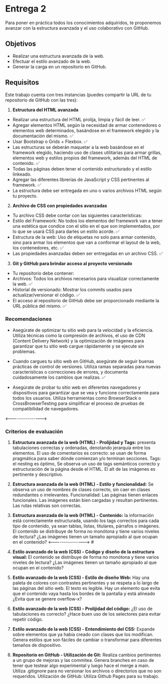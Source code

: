 # Entrega 2

Para poner en práctica todos los conocimientos adquiridos, te proponemos avanzar con la estructura avanzada y el uso colaborativo con GitHub.

## Objetivos

- Realizar una estructura avanzada de la web.
- Efectuar el estilo avanzado de la web.
- Generar la carga en un repositorio en GitHub.

## Requisitos

Este trabajo cuenta con tres instancias (puedes compartir la URL de tu repositorio de GitHub con las tres):

1. **Estructura del HTML avanzada**

- Realizar una estructura del HTML prolija, limpia y fácil de leer. ✅
- Agregar elementos HTML según la necesidad de armar contenedores o elementos web determinados, basándose en el framework elegido y la documentación del mismo. ✅
- Usar Bootstrap o Grids + Flexbox. ✅
- Las estructuras se deberán maquetar a la web basándose en el framework elegido, haciendo uso de clases utilitarias para armar grillas, elementos web y estilos propios del framework, además del HTML de contenido. ✅
- Todas las páginas deben tener el contenido estructurado y el estilo linkeado.
- Agregar las diferentes librerías de JavaScript y CSS pertinentes al framework. ✅
- La estructura debe ser entregada en uno o varios archivos HTML según tu proyecto.

2. **Archivo de CSS con propiedades avanzadas**

- Tu archivo CSS debe contar con las siguientes características:
- Estilo del Framework: No todos los elementos del framework van a tener una estética que condice con el sitio en el que son implementados, por lo que se usará CSS para darles un estilo acorde. ✅
- Estructura de la web: Uso de etiquetas no solo para armar contenido, sino para armar los elementos que van a conformar el layout de la web, los contenedores, etc. ✅
- Las propiedades avanzadas deben ser entregadas en un archivo CSS. ✅

3. **Git y GitHub para brindar acceso al proyecto versionado**

- Tu repositorio debe contener:
- Archivos: Todos los archivos necesarios para visualizar correctamente la web. ✅
- Historial de versionado: Mostrar los commits usados para actualizar/versionar el código. ✅
- El acceso al repositorio de GitHub debe ser proporcionado mediante la URL pública del mismo. ✅

### Recomendaciones

- Asegúrate de optimizar tu sitio web para la velocidad y la eficiencia. Utiliza técnicas como la compresión de archivos, el uso de CDN (Content Delivery Network) y la optimización de imágenes para garantizar que tu sitio web cargue rápidamente y se ejecute sin problemas.

- Cuando cargues tu sitio web en GitHub, asegúrate de seguir buenas prácticas de control de versiones. Utiliza ramas separadas para nuevas características o correcciones de errores, y documenta cuidadosamente los cambios que realizas. ✅

- Asegúrate de probar tu sitio web en diferentes navegadores y dispositivos para garantizar que se vea y funcione correctamente para todos los usuarios. Utiliza herramientas como BrowserStack o CrossBrowserTesting para simplificar el proceso de pruebas de compatibilidad de navegadores.

<--------------->

### Criterios de evaluación

1. **Estructura avanzada de la web (HTML) - Prolijidad y Tags:** presenta tabulaciones correctas y ordenadas, denotando jerarquía entre los elementos. El uso de comentarios es correcto: se usan de forma pragmática para saber dónde comienzan y/o terminan secciones. Tags: el nesting es óptimo, Se observa un uso de tags semánticos correcto y estructuración de la página desde el HTML. El alt de las imágenes es pertinente y descriptivo.

2. **Estructura avanzada de la web (HTML) - Estilo y funcionalidad:** Se observa un uso de nombres de clases correcto, sin caer en clases redundantes o irrelevantes. Funcionalidad: Las páginas tienen enlaces funcionales. Las imágenes están bien cargadas y resultan pertinentes. Las rutas relativas son correctas.

3. **Estructura avanzada de la web (HTML) - Contenido:** la información está correctamente estructurada, usando los tags correctos para cada tipo de contenido, ya sean tablas, listas, titulares, párrafos o imágenes. El contenido se distribuye de forma no monótona y tiene varios niveles de lectura? ¿Las imágenes tienen un tamaño apropiado al que ocupan en el contenido? <---------------> #

4. **Estilo avanzado de la web (CSS) - Código y diseño de la estructura visual:** El contenido se distribuye de forma no monótona y tiene varios niveles de lectura? ¿Las imágenes tienen un tamaño apropiado al que ocupan en el contenido?

5. **Estilo avanzado de la web (CSS) - Estilo de diseño Web:** Hay una paleta de colores con contrastes pertinentes y se respeta a lo largo de las páginas del sitio web. El texto es legible. Hay un elemento que evita que el contenido vaya hasta los bordes de la pantalla y está alineado ¿Evita que se genere overflow-x?

6. **Estilo avanzado de la web (CSS) - Prolijidad del código:** ¿El uso de tabulaciones es correcto? ¿Hace buen uso de los selectores para evitar repetir código.

7. **Estilo avanzado de la web (CSS) - Entendimiento del CSS:** Expande sobre elementos que ya había creado con clases que los modifican. Genera estilos que son fáciles de cambiar o transformar para diferentes tamaños de dispositivo.

8. **Repositorio en GitHub - Utilización de Git:** Realiza cambios pertinentes a un grupo de mejoras y las commitea. Genera branches en caso de tener que testear algo experimental y luego hace el merge a main. Utiliza .gitignore para no versionar los archivos o directorios que no son requeridos. Utilización de GitHub: Utiliza Github Pages para su trabajo.
